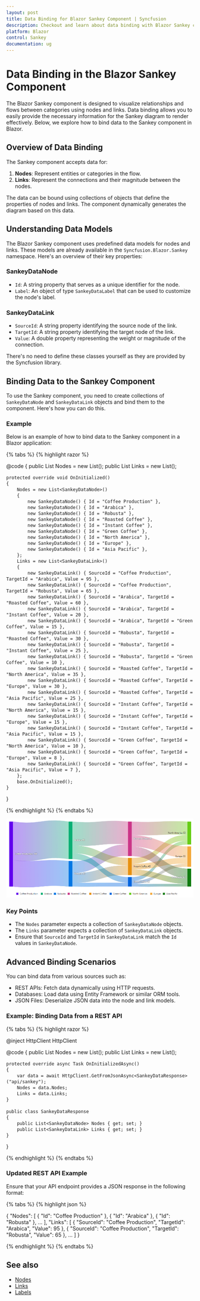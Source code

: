 ```yaml
---
layout: post
title: Data Binding for Blazor Sankey Component | Syncfusion
description: Checkout and learn about data binding with Blazor Sankey component and how to implement it effectively.
platform: Blazor
control: Sankey
documentation: ug
---
```


# Data Binding in the Blazor Sankey Component

The Blazor Sankey component is designed to visualize relationships and flows between categories using nodes and links. Data binding allows you to easily provide the necessary information for the Sankey diagram to render effectively. Below, we explore how to bind data to the Sankey component in Blazor.

## Overview of Data Binding

The Sankey component accepts data for:

1. **Nodes**: Represent entities or categories in the flow.
2. **Links**: Represent the connections and their magnitude between the nodes.

The data can be bound using collections of objects that define the properties of nodes and links. The component dynamically generates the diagram based on this data.

## Understanding Data Models
The Blazor Sankey component uses predefined data models for nodes and links. These models are already available in the `Syncfusion.Blazor.Sankey` namespace. Here's an overview of their key properties:

### SankeyDataNode
- `Id`: A string property that serves as a unique identifier for the node.
- `Label`: An object of type `SankeyDataLabel` that can be used to customize the node's label.

### SankeyDataLink
- `SourceId`: A string property identifying the source node of the link.
- `TargetId`: A string property identifying the target node of the link.
- `Value`: A double property representing the weight or magnitude of the connection.

There's no need to define these classes yourself as they are provided by the Syncfusion library.

## Binding Data to the Sankey Component
To use the Sankey component, you need to create collections of `SankeyDataNode` and `SankeyDataLink` objects and bind them to the component. Here's how you can do this.

### Example
Below is an example of how to bind data to the Sankey component in a Blazor application:

{% tabs %}
{% highlight razor %}

<SfSankey Nodes=@Nodes Links=@Links>
</SfSankey>

@code {
    public List<SankeyDataNode> Nodes = new List<SankeyDataNode>();
    public List<SankeyDataLink> Links = new List<SankeyDataLink>();

    protected override void OnInitialized()
    {
        Nodes = new List<SankeyDataNode>()
        {
            new SankeyDataNode() { Id = "Coffee Production" },
            new SankeyDataNode() { Id = "Arabica" },
            new SankeyDataNode() { Id = "Robusta" },
            new SankeyDataNode() { Id = "Roasted Coffee" },
            new SankeyDataNode() { Id = "Instant Coffee" },
            new SankeyDataNode() { Id = "Green Coffee" },
            new SankeyDataNode() { Id = "North America" },
            new SankeyDataNode() { Id = "Europe" },
            new SankeyDataNode() { Id = "Asia Pacific" },
        };
        Links = new List<SankeyDataLink>()
        {
            new SankeyDataLink() { SourceId = "Coffee Production", TargetId = "Arabica", Value = 95 },
            new SankeyDataLink() { SourceId = "Coffee Production", TargetId = "Robusta", Value = 65 },
            new SankeyDataLink() { SourceId = "Arabica", TargetId = "Roasted Coffee", Value = 60 },
            new SankeyDataLink() { SourceId = "Arabica", TargetId = "Instant Coffee", Value = 20 },
            new SankeyDataLink() { SourceId = "Arabica", TargetId = "Green Coffee", Value = 15 },
            new SankeyDataLink() { SourceId = "Robusta", TargetId = "Roasted Coffee", Value = 30 },
            new SankeyDataLink() { SourceId = "Robusta", TargetId = "Instant Coffee", Value = 25 },
            new SankeyDataLink() { SourceId = "Robusta", TargetId = "Green Coffee", Value = 10 },
            new SankeyDataLink() { SourceId = "Roasted Coffee", TargetId = "North America", Value = 35 },
            new SankeyDataLink() { SourceId = "Roasted Coffee", TargetId = "Europe", Value = 30 },
            new SankeyDataLink() { SourceId = "Roasted Coffee", TargetId = "Asia Pacific", Value = 25 },
            new SankeyDataLink() { SourceId = "Instant Coffee", TargetId = "North America", Value = 15 },
            new SankeyDataLink() { SourceId = "Instant Coffee", TargetId = "Europe", Value = 15 },
            new SankeyDataLink() { SourceId = "Instant Coffee", TargetId = "Asia Pacific", Value = 15 },
            new SankeyDataLink() { SourceId = "Green Coffee", TargetId = "North America", Value = 10 },
            new SankeyDataLink() { SourceId = "Green Coffee", TargetId = "Europe", Value = 8 },
            new SankeyDataLink() { SourceId = "Green Coffee", TargetId = "Asia Pacific", Value = 7 },
        };
        base.OnInitialized();
    }
}

{% endhighlight %}
{% endtabs %}

![Blazor Sankey Data](images/data-binding/sankey-data-binding.png)

### Key Points
- The `Nodes` parameter expects a collection of `SankeyDataNode` objects.
- The `Links` parameter expects a collection of `SankeyDataLink` objects.
- Ensure that `SourceId` and `TargetId` in `SankeyDataLink` match the `Id` values in `SankeyDataNode`.

## Advanced Binding Scenarios
You can bind data from various sources such as:
- REST APIs: Fetch data dynamically using HTTP requests.
- Databases: Load data using Entity Framework or similar ORM tools.
- JSON Files: Deserialize JSON data into the node and link models.

### Example: Binding Data from a REST API

{% tabs %}
{% highlight razor %}

@inject HttpClient HttpClient

<SfSankey Nodes=@Nodes Links=@Links>
</SfSankey>

@code {
    public List<SankeyDataNode> Nodes = new List<SankeyDataNode>();
    public List<SankeyDataLink> Links = new List<SankeyDataLink>();

    protected override async Task OnInitializedAsync()
    {
        var data = await HttpClient.GetFromJsonAsync<SankeyDataResponse>("api/sankey");
        Nodes = data.Nodes;
        Links = data.Links;
    }

    public class SankeyDataResponse
    {
        public List<SankeyDataNode> Nodes { get; set; }
        public List<SankeyDataLink> Links { get; set; }
    }
}

{% endhighlight %}
{% endtabs %}


### Updated REST API Example
Ensure that your API endpoint provides a JSON response in the following format:


{% tabs %}
{% highlight json %}

{
    "Nodes": [
        { "Id": "Coffee Production" },
        { "Id": "Arabica" },
        { "Id": "Robusta" },
        ...
    ],
    "Links": [
        { "SourceId": "Coffee Production", "TargetId": "Arabica", "Value": 95 },
        { "SourceId": "Coffee Production", "TargetId": "Robusta", "Value": 65 },
        ...
    ]
}

{% endhighlight %}
{% endtabs %}


## See also

* [Nodes](./nodes)
* [Links](./links)
* [Labels](./labels)